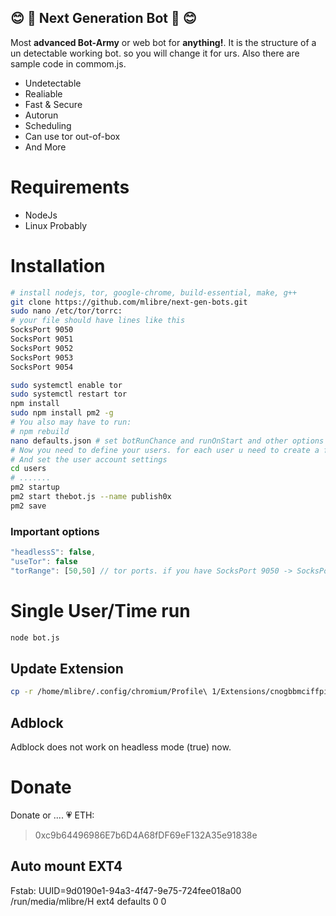 :blush: :robot: Next Generation Bot :robot: :blush:
---
Most **advanced Bot-Army** or web bot for **anything!**. It is the structure of a un detectable working bot. so you will change it for urs.
Also there are sample code in commom.js.
* Undetectable
* Realiable
* Fast & Secure
* Autorun
* Scheduling
* Can use tor out-of-box
* And More

# Requirements
* NodeJs
* Linux Probably

# Installation
~~~bash
# install nodejs, tor, google-chrome, build-essential, make, g++
git clone https://github.com/mlibre/next-gen-bots.git
sudo nano /etc/tor/torrc:
# your file should have lines like this
SocksPort 9050
SocksPort 9051
SocksPort 9052
SocksPort 9053
SocksPort 9054

sudo systemctl enable tor
sudo systemctl restart tor
npm install
sudo npm install pm2 -g
# You also may have to run:
# npm rebuild
nano defaults.json # set botRunChance and runOnStart and other options
# Now you need to define your users. for each user u need to create a folder like users/USERNAME
# And set the user account settings
cd users
# .......
pm2 startup
pm2 start thebot.js --name publish0x
pm2 save
~~~

### Important options
```javascript
"headlessS": false,
"useTor": false
"torRange": [50,50] // tor ports. if you have SocksPort 9050 -> SocksPort 9054 then set this option to [50,54]
```

# Single User/Time run
```bash
node bot.js
```

## Update Extension
~~~bash
cp -r /home/mlibre/.config/chromium/Profile\ 1/Extensions/cnogbbmciffpibmkphohpebghmomaemi/2.0.0.8_0
~~~

## Adblock
Adblock does not work on headless mode (true) now.

Donate
=======
Donate or .... :heartpulse:
ETH:
> 0xc9b64496986E7b6D4A68fDF69eF132A35e91838e

## Auto mount EXT4
Fstab:
UUID=9d0190e1-94a3-4f47-9e75-724fee018a00 /run/media/mlibre/H   ext4    defaults        0       0